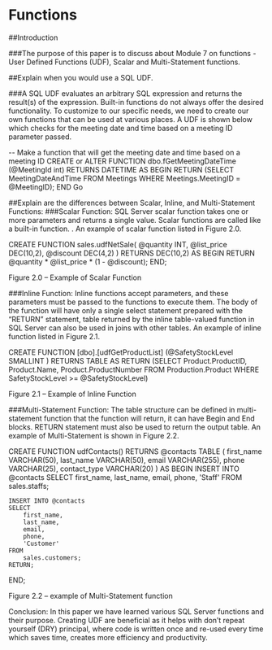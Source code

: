 # Functions

##Introduction

###The purpose of this paper is to discuss about Module 7 on functions - User Defined Functions (UDF), Scalar and Multi-Statement functions. 

##Explain when you would use a SQL UDF.

###A SQL UDF evaluates an arbitrary SQL expression and returns the result(s) of the expression. Built-in functions do not always offer the desired functionality. To customize to our specific needs, we need to create our own functions that can be used at various places. A UDF is shown below which checks for the meeting date and time based on a meeting ID parameter passed.

-- Make a function that will get the meeting date and time based on a meeting ID
CREATE or ALTER FUNCTION dbo.fGetMeetingDateTime (@MeetingId int)
RETURNS DATETIME
AS
 BEGIN
    RETURN (SELECT MeetingDateAndTime 
            FROM Meetings
            WHERE Meetings.MeetingID = @MeetingID);
 END
Go


##Explain are the differences between Scalar, Inline, and Multi-Statement Functions:
###Scalar Function: SQL Server scalar function takes one or more parameters and returns a single value. Scalar functions are called like a built-in function. . An example of scalar function listed in Figure 2.0.

CREATE FUNCTION sales.udfNetSale(
    @quantity INT,
    @list_price DEC(10,2),
    @discount DEC(4,2)
)
RETURNS DEC(10,2)
AS 
BEGIN
    RETURN @quantity * @list_price * (1 - @discount);
END;

Figure 2.0 – Example of Scalar Function


###Inline Function: Inline functions accept parameters, and these parameters must be passed to the functions to execute them. The body of the function will have only a single select statement prepared with the “RETURN” statement, table returned by the inline table-valued function in SQL Server can also be used in joins with other tables. An example of inline function listed in Figure 2.1.

CREATE FUNCTION [dbo].[udfGetProductList]
(@SafetyStockLevel SMALLINT
)
RETURNS TABLE
AS
RETURN
(SELECT Product.ProductID, 
        Product.Name, 
        Product.ProductNumber
 FROM Production.Product
 WHERE SafetyStockLevel >= @SafetyStockLevel)

Figure 2.1 – Example of Inline Function



###Multi-Statement Function:  The table structure can be defined in multi-statement function that the function will return, it can have Begin and End blocks. RETURN statement must also be used to return the output table. An example of Multi-Statement is shown in Figure 2.2.

CREATE FUNCTION udfContacts()
    RETURNS @contacts TABLE (
        first_name VARCHAR(50),
        last_name VARCHAR(50),
        email VARCHAR(255),
        phone VARCHAR(25),
        contact_type VARCHAR(20)
    )
AS
BEGIN
    INSERT INTO @contacts
    SELECT 
        first_name, 
        last_name, 
        email, 
        phone,
        'Staff'
    FROM
        sales.staffs;

    INSERT INTO @contacts
    SELECT 
        first_name, 
        last_name, 
        email, 
        phone,
        'Customer'
    FROM
        sales.customers;
    RETURN;
END;

Figure 2.2 – example of Multi-Statement function


Conclusion: In this paper we have learned various SQL Server functions and their purpose. Creating UDF are beneficial as it helps with don’t repeat yourself (DRY) principal, where code is written once and re-used every time which saves time, creates more efficiency and productivity. 
